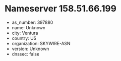 # Nameserver 158.51.66.199

* as_number: 397880
* name: Unknown
* city: Ventura
* country: US
* organization: SKYWIRE-ASN
* version: Unknown
* dnssec: false
